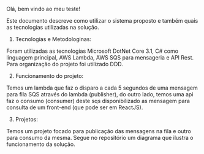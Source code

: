 Olá, bem vindo ao meu teste!

Este documento descreve como utilizar o sistema proposto e também quais as tecnologias utilizadas na solução.

1. Tecnologias e Metodologinas:

Foram utilizadas as tecnologias Microsoft DotNet Core 3.1, C# como linguagem principal, AWS Lambda, AWS SQS para mensageria e API Rest.
Para organização do projeto foi utilizado DDD.

2. Funcionamento do projeto:

Temos um lambda que faz o disparo a cada 5 segundos de uma mensagem para fila SQS através do lambda (publisher), do outro lado, temos uma api faz o consumo (consumer) deste sqs disponibilizado 
as mensagem para consulta de um front-end (que pode ser em ReactJS).

3. Projetos:

Temos um projeto focado para publicação das mensagens na fila e outro para consumo da mesma.
Segue no repositório um diagrama que ilustra o funcionamento da solução.
